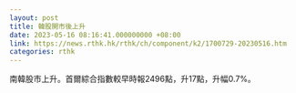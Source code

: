 ```yaml
---
layout: post
title: 韓股開市後上升
date: 2023-05-16 08:16:41.000000000 +08:00
link: https://news.rthk.hk/rthk/ch/component/k2/1700729-20230516.htm
categories: rthk
---
```


南韓股市上升。首爾綜合指數較早時報2496點，升17點，升幅0.7%。
